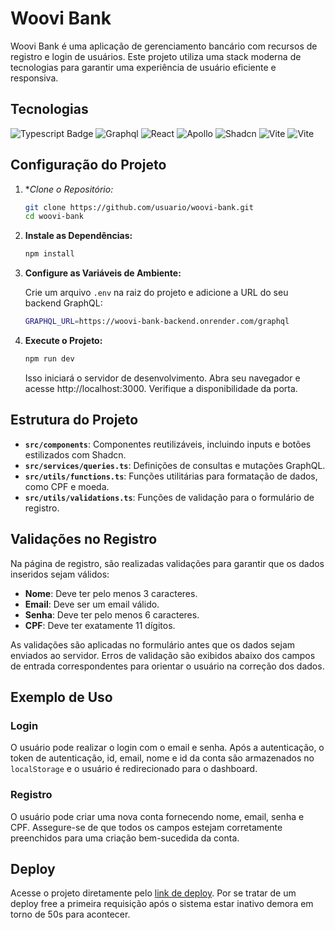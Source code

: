 Woovi Bank
==========

Woovi Bank é uma aplicação de gerenciamento bancário com recursos de registro e login de usuários. Este projeto utiliza uma stack moderna de tecnologias para garantir uma experiência de usuário eficiente e responsiva.

## Tecnologias
![Typescript Badge](https://img.shields.io/badge/TypeScript-007ACC?style=for-the-badge&logo=typescript&logoColor=white)
![Graphql](https://img.shields.io/badge/GraphQl-E10098?style=for-the-badge&logo=graphql&logoColor=white)
![React](https://img.shields.io/badge/React-20232A?style=for-the-badge&logo=react&logoColor=61DAFB)
![Apollo](https://img.shields.io/badge/Apollo%20GraphQL-311C87?&style=for-the-badge&logo=Apollo%20GraphQL&logoColor=white)
![Shadcn](https://img.shields.io/badge/shadcn%2Fui-000000?style=for-the-badge&logo=shadcnui&logoColor=white)
![Vite](https://img.shields.io/badge/Vite-B73BFE?style=for-the-badge&logo=vite&logoColor=FFD62E)
![Vite](https://img.shields.io/badge/Tailwind_CSS-38B2AC?style=for-the-badge&logo=tailwind-css&logoColor=white)

Configuração do Projeto
-----------------------

1.  **Clone o Repositório:*

    ```bash
    git clone https://github.com/usuario/woovi-bank.git
    cd woovi-bank
    ```

2.  **Instale as Dependências:**

    ```bash
    npm install
    ```

4.  **Configure as Variáveis de Ambiente:**

    Crie um arquivo `.env` na raiz do projeto e adicione a URL do seu backend GraphQL:

    ```bash
    GRAPHQL_URL=https://woovi-bank-backend.onrender.com/graphql
    ```

6.  **Execute o Projeto:**

    ```bash
    npm run dev
    ```

    Isso iniciará o servidor de desenvolvimento. Abra seu navegador e acesse http://localhost:3000. Verifique a disponibilidade da porta.

Estrutura do Projeto
--------------------

-   **`src/components`**: Componentes reutilizáveis, incluindo inputs e botões estilizados com Shadcn.
-   **`src/services/queries.ts`**: Definições de consultas e mutações GraphQL.
-   **`src/utils/functions.ts`**: Funções utilitárias para formatação de dados, como CPF e moeda.
-   **`src/utils/validations.ts`**: Funções de validação para o formulário de registro.

Validações no Registro
----------------------

Na página de registro, são realizadas validações para garantir que os dados inseridos sejam válidos:

-   **Nome**: Deve ter pelo menos 3 caracteres.
-   **Email**: Deve ser um email válido.
-   **Senha**: Deve ter pelo menos 6 caracteres.
-   **CPF**: Deve ter exatamente 11 dígitos.

As validações são aplicadas no formulário antes que os dados sejam enviados ao servidor. Erros de validação são exibidos abaixo dos campos de entrada correspondentes para orientar o usuário na correção dos dados.

Exemplo de Uso
--------------

### Login

O usuário pode realizar o login com o email e senha. Após a autenticação, o token de autenticação, id, email, nome e id da conta são armazenados no `localStorage` e o usuário é redirecionado para o dashboard.

### Registro

O usuário pode criar uma nova conta fornecendo nome, email, senha e CPF. Assegure-se de que todos os campos estejam corretamente preenchidos para uma criação bem-sucedida da conta.

Deploy
------------

Acesse o projeto diretamente pelo [link de deploy](https://woovibank.netlify.app/). Por se tratar de um deploy free a primeira requisição após o sistema estar inativo demora em torno de 50s para acontecer.
